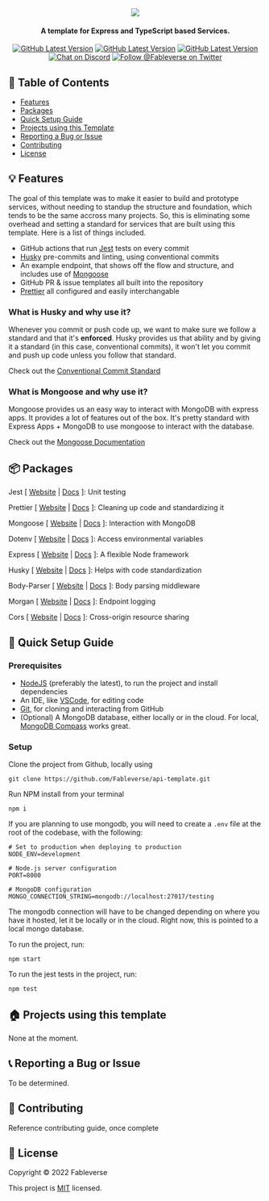 <div align="center">
  <img src="https://user-images.githubusercontent.com/34040658/165447411-92f787dd-051b-43d6-98b5-55fbc885955f.png" />
  <h4> A template for Express and TypeScript based Services. </h4>
  
  <a href="https://github.com/Fableverse/api-template/releases"
    ><img
      src="https://img.shields.io/github/workflow/status/fableverse/api-template/Run Jest?color=white&label=build&style=flat-square"
      alt="GitHub Latest Version"
  /></a>
  <a href="https://github.com/Fableverse/api-template/releases"
    ><img
      src="https://img.shields.io/github/v/tag/fableverse/api-template?color=white&label=version&style=flat-square"
      alt="GitHub Latest Version"
  /></a>
  <a href=""
    ><img
      src="https://img.shields.io/github/commit-activity/w/fableverse/api-template?color=white&label=commit activity&style=flat-square"
      alt="GitHub Latest Version"
  /></a>
  <br />
  <a href="https://discord.gg/5a9bSRyYyF"
    ><img
      src="https://img.shields.io/discord/966144993163091988?label=discord&color=blue&style=flat-square"
      alt="Chat on Discord"
  /></a>
  <a href="https://twitter.com/Fableverse"
    ><img
      src="https://img.shields.io/badge/twitter-@fableverse-1DA1F3?color=blue&style=flat-square"
      alt="Follow @Fableverse on Twitter"
  /></a>
</div>

## 📖 Table of Contents
- [Features](#-features)
- [Packages](#-packages)
- [Quick Setup Guide](#-quick-setup-guide)
- [Projects using this Template](#-projects-using-this-template)
- [Reporting a Bug or Issue](#-reporting-a-bug-or-issue)
- [Contributing](#-contributing)
- [License](#-license)

## 💡 Features
The goal of this template was to make it easier to build and prototype services, without needing to standup the structure and foundation, which tends to be the same accross many projects. So, this is eliminating some overhead and setting a standard for services that are built using this template. Here is a list of things included.
- GitHub actions that run [Jest](https://jestjs.io/) tests on every commit
- [Husky](https://typicode.github.io/husky/#/) pre-commits and linting, using conventional commits
- An example endpoint, that shows off the flow and structure, and includes use of [Mongoose](https://mongoosejs.com/)
- GitHub PR & issue templates all built into the repository
- [Prettier](https://prettier.io/) all configured and easily interchangable

### What is Husky and why use it?
Whenever you commit or push code up, we want to make sure we follow a standard and that it's **enforced**. Husky provides us that ability and by giving it a standard (in this case, conventional commits), it won't let you commit and push up code unless you follow that standard. 

Check out the [Conventional Commit Standard](https://www.conventionalcommits.org/en/v1.0.0/)

### What is Mongoose and why use it?
Mongoose provides us an easy way to interact with MongoDB with express apps. It provides a lot of features out of the box. It's pretty standard with Express Apps + MongoDB to use mongoose to interact with the database.

Check out the [Mongoose Documentation](https://mongoosejs.com/docs/index.html)

## 📦 Packages
Jest [ [Website]() | [Docs]() ]: Unit testing 

Prettier [ [Website]() | [Docs]() ]:  Cleaning up code and standardizing it

Mongoose [ [Website]() | [Docs]() ]:  Interaction with MongoDB

Dotenv [ [Website]() | [Docs]() ]:  Access environmental variables

Express [ [Website]() | [Docs]() ]:  A flexible Node framework

Husky [ [Website]() | [Docs]() ]:  Helps with code standardization

Body-Parser [ [Website]() | [Docs]() ]:  Body parsing middleware

Morgan [ [Website]() | [Docs]() ]:  Endpoint logging

Cors [ [Website]() | [Docs]() ]:  Cross-origin resource sharing

## 🚀 Quick Setup Guide
### Prerequisites
- [NodeJS](https://nodejs.org/en/) (preferably the latest), to run the project and install dependencies
- An IDE, like [VSCode](https://code.visualstudio.com/), for editing code
- [Git](https://gitforwindows.org/), for cloning and interacting from GitHub
- (Optional) A MongoDB database, either locally or in the cloud. For local, [MongoDB Compass](https://www.mongodb.com/products/compass) works great.

### Setup
Clone the project from Github, locally using 

```
git clone https://github.com/Fableverse/api-template.git
```

Run NPM install from your terminal
```
npm i
```

If you are planning to use mongodb, you will need to create a `.env` file at the root of the codebase, with the following:
```env
# Set to production when deploying to production
NODE_ENV=development

# Node.js server configuration
PORT=8000

# MongoDB configuration
MONGO_CONNECTION_STRING=mongodb://localhost:27017/testing
```
The mongodb connection will have to be changed depending on where you have it hosted, let it be locally or in the cloud. Right now, this is pointed to a local mongo database.

To run the project, run:
```
npm start
```

To run the jest tests in the project, run:
```
npm test
```

## 🏠 Projects using this template
None at the moment.

## 📞 Reporting a Bug or Issue
To be determined.

## 🤝 Contributing
Reference contributing guide, once complete

## 📝 License
Copyright © 2022 Fableverse

This project is [MIT](https://github.com/Fableverse/api-template/blob/main/LICENSE) licensed.
